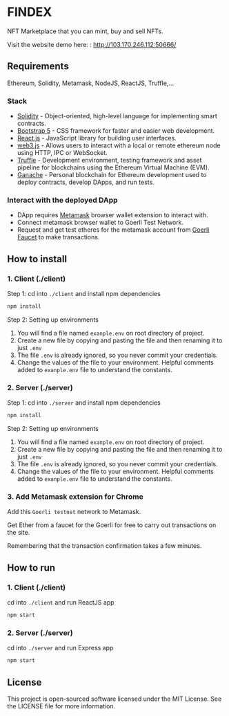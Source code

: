 # FINDEX

NFT Marketplace that you can mint, buy and sell NFTs.

Visit the website demo here: : http://103.170.246.112:50666/

## Requirements

Ethereum, Solidity, Metamask, NodeJS, ReactJS, Truffle,...

### Stack

- [Solidity](https://docs.soliditylang.org/) - Object-oriented, high-level language for implementing smart contracts.
- [Bootstrap 5](https://getbootstrap.com/) - CSS framework for faster and easier web development.
- [React.js](https://reactjs.org/) - JavaScript library for building user interfaces.
- [web3.js](https://web3js.readthedocs.io/en/v1.3.4/) - Allows users to interact with a local or remote ethereum node using HTTP, IPC or WebSocket.
- [Truffle](https://www.trufflesuite.com/truffle) - Development environment, testing framework and asset pipeline for blockchains using the Ethereum Virtual Machine (EVM).
- [Ganache](https://www.trufflesuite.com/ganache) - Personal blockchain for Ethereum development used to deploy contracts, develop DApps, and run tests.

### Interact with the deployed DApp
- DApp requires [Metamask](https://metamask.io/) browser wallet extension to interact with.
- Connect metamask browser wallet to Goerli Test Network.
- Request and get test etheres for the metamask account from [Goerli Faucet](https://goerli-faucet.mudit.blog/) to make transactions.

## How to install

### 1. Client (./client)

Step 1: cd into `./client` and install npm dependencies

```bash
npm install
```

Step 2: Setting up environments

1.  You will find a file named `exanple.env` on root directory of project.
2.  Create a new file by copying and pasting the file and then renaming it to just `.env`
3.  The file `.env` is already ignored, so you never commit your credentials.
4.  Change the values of the file to your environment. Helpful comments added to `exanple.env` file to understand the constants.

### 2. Server (./server)

Step 1: cd into `./server` and install npm dependencies

```bash
npm install
```

Step 2: Setting up environments

1.  You will find a file named `exanple.env` on root directory of project.
2.  Create a new file by copying and pasting the file and then renaming it to just `.env`
3.  The file `.env` is already ignored, so you never commit your credentials.
4.  Change the values of the file to your environment. Helpful comments added to `exanple.env` file to understand the constants.

### 3. Add Metamask extension for Chrome

Add this `Goerli testnet` network to Metamask.

Get Ether from a faucet for the Goerli for free to carry out transactions on the site.

Remembering that the transaction confirmation takes a few minutes.

## How to run

### 1. Client (./client)

cd into `./client` and run ReactJS app

```bash
npm start
```

### 2. Server (./server)

cd into `./server` and run Express app

```bash
npm start
```

## License

This project is open-sourced software licensed under the MIT License. See the LICENSE file for more information.